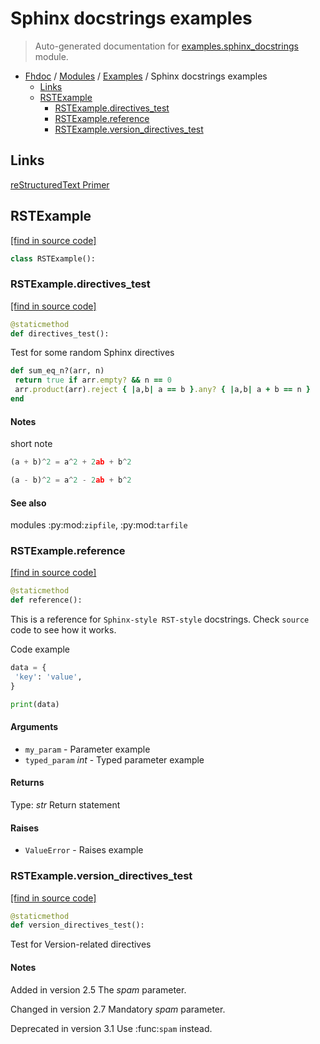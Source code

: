 # Sphinx docstrings examples

> Auto-generated documentation for [examples.sphinx_docstrings](../../examples/sphinx_docstrings.py) module.

- [Fhdoc](../README.md#fhdoc-index) / [Modules](../MODULES.md#modules) / [Examples](index.md#examples) / Sphinx docstrings examples
    - [Links](#links)
    - [RSTExample](#rstexample)
        - [RSTExample.directives_test](#rstexampledirectives_test)
        - [RSTExample.reference](#rstexamplereference)
        - [RSTExample.version_directives_test](#rstexampleversion_directives_test)

## Links

[reStructuredText Primer](http://www.sphinx-doc.org/en/master/usage/restructuredtext/basics.html)

## RSTExample

[[find in source code]](../../examples/sphinx_docstrings.py#L11)

```python
class RSTExample():
```

### RSTExample.directives_test

[[find in source code]](../../examples/sphinx_docstrings.py#L34)

```python
@staticmethod
def directives_test():
```

Test for some random Sphinx directives

```ruby
def sum_eq_n?(arr, n)
 return true if arr.empty? && n == 0
 arr.product(arr).reject { |a,b| a == b }.any? { |a,b| a + b == n }
end
```

#### Notes

short note

```python
(a + b)^2 = a^2 + 2ab + b^2

(a - b)^2 = a^2 - 2ab + b^2
```

#### See also

modules :py:mod:`zipfile`, :py:mod:`tarfile`

### RSTExample.reference

[[find in source code]](../../examples/sphinx_docstrings.py#L12)

```python
@staticmethod
def reference():
```

This is a reference for ``Sphinx-style RST-style`` docstrings. Check `source` code
to see how it works.

Code example

```python
data = {
 'key': 'value',
}

print(data)
```

#### Arguments

- `my_param` - Parameter example
- `typed_param` *int* - Typed parameter example

#### Returns

Type: *str*
Return statement

#### Raises

- `ValueError` -  Raises example

### RSTExample.version_directives_test

[[find in source code]](../../examples/sphinx_docstrings.py#L58)

```python
@staticmethod
def version_directives_test():
```

Test for Version-related directives

#### Notes

Added in version 2.5
 The *spam* parameter.

Changed in version 2.7
 Mandatory *spam* parameter.

Deprecated in version 3.1
 Use :func:`spam` instead.
